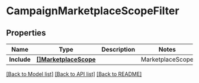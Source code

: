 # CampaignMarketplaceScopeFilter

## Properties
Name | Type | Description | Notes
------------ | ------------- | ------------- | -------------
**Include** | [**[]MarketplaceScope**](MarketplaceScope.md) | | MarketplaceScope | Description | | --- | --- | | &#x60;GLOBAL&#x60; |  | | &#x60;SINGLE_MARKETPLACE&#x60; |  | | [default to null]

[[Back to Model list]](../README.md#documentation-for-models) [[Back to API list]](../README.md#documentation-for-api-endpoints) [[Back to README]](../README.md)

